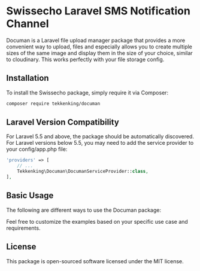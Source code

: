 # Swissecho Laravel SMS Notification Channel

Documan is a Laravel file upload manager package that provides a more convenient way to upload, files and especially allows you to create multiple sizes of the same image and display them in the size of your choice, similar to cloudinary. This works perfectly with your file storage config.

## Installation

To install the Swissecho package, simply require it via Composer:

```bash
composer require tekkenking/documan
```

## Laravel Version Compatibility

For Laravel 5.5 and above, the package should be automatically discovered.
For Laravel versions below 5.5, you may need to add the service provider to your config/app.php file:

```php
'providers' => [
    // ...
    Tekkenking\Documan\DocumanServiceProvider::class,
],
```

## Basic Usage

The following are different ways to use the Documan package:



Feel free to customize the examples based on your specific use case and requirements.

## License

This package is open-sourced software licensed under the MIT license.
